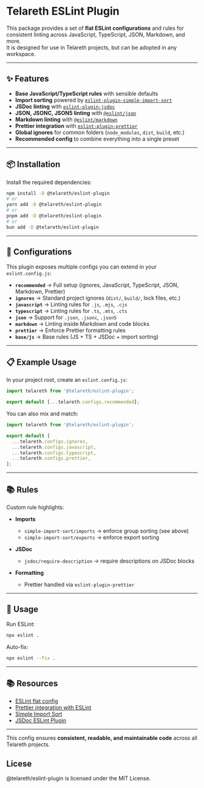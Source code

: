 # Telareth ESLint Plugin

This package provides a set of **flat ESLint configurations** and rules for consistent linting across JavaScript, TypeScript, JSON, Markdown, and more.  
It is designed for use in Telareth projects, but can be adopted in any workspace.

---

## ✨ Features

- **Base JavaScript/TypeScript rules** with sensible defaults
- **Import sorting** powered by [`eslint-plugin-simple-import-sort`](https://github.com/lydell/eslint-plugin-simple-import-sort)
- **JSDoc linting** with [`eslint-plugin-jsdoc`](https://github.com/gajus/eslint-plugin-jsdoc)
- **JSON, JSONC, JSON5 linting** with [`@eslint/json`](https://eslint.org/docs/latest/use/configure/json)
- **Markdown linting** with [`@eslint/markdown`](https://eslint.org/docs/latest/use/configure/markdown)
- **Prettier integration** with [`eslint-plugin-prettier`](https://github.com/prettier/eslint-plugin-prettier)
- **Global ignores** for common folders (`node_modules`, `dist`, `build`, etc.)
- **Recommended config** to combine everything into a single preset

---

## 📦 Installation

Install the required dependencies:

```bash
npm install -D @telareth/eslint-plugin
# or
yarn add -D @telareth/eslint-plugin
# or
pnpm add -D @telareth/eslint-plugin
# or
bun add -D @telareth/eslint-plugin
```

---

## 🔧 Configurations

This plugin exposes multiple configs you can extend in your `eslint.config.js`:

- **`recommended`** → Full setup (ignores, JavaScript, TypeScript, JSON, Markdown, Prettier)
- **`ignores`** → Standard project ignores (`dist/`, `build/`, lock files, etc.)
- **`javascript`** → Linting rules for `.js`, `.mjs`, `.cjs`
- **`typescript`** → Linting rules for `.ts`, `.mts`, `.cts`
- **`json`** → Support for `.json`, `.jsonc`, `.json5`
- **`markdown`** → Linting inside Markdown and code blocks
- **`prettier`** → Enforce Prettier formatting rules
- **`base/js`** → Base rules (JS + TS + JSDoc + import sorting)

---

## 📋 Example Usage

In your project root, create an `eslint.config.js`:

```js
import telareth from '@telareth/eslint-plugin';

export default [...telareth.configs.recommended];
```

You can also mix and match:

```js
import telareth from '@telareth/eslint-plugin';

export default [
  ...telareth.configs.ignores,
  ...telareth.configs.javascript,
  ...telareth.configs.typescript,
  ...telareth.configs.prettier,
];
```

---

## 📚 Rules

Custom rule highlights:

- **Imports**
  - `simple-import-sort/imports` → enforce group sorting (see above)
  - `simple-import-sort/exports` → enforce export sorting

- **JSDoc**
  - `jsdoc/require-description` → require descriptions on JSDoc blocks

- **Formatting**
  - Prettier handled via `eslint-plugin-prettier`

---

## 🚀 Usage

Run ESLint:

```bash
npx eslint .
```

Auto-fix:

```bash
npx eslint --fix .
```

---

## 📚 Resources

- [ESLint flat config](https://eslint.org/docs/latest/use/configure/configuration-files-new)
- [Prettier integration with ESLint](https://github.com/prettier/eslint-plugin-prettier)
- [Simple Import Sort](https://github.com/lydell/eslint-plugin-simple-import-sort)
- [JSDoc ESLint Plugin](https://github.com/gajus/eslint-plugin-jsdoc)

---

This config ensures **consistent, readable, and maintainable code** across all Telareth projects.

## Licese

@telareth/eslint-plugin is licensed under the MIT License.
